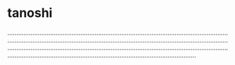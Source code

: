 # tanoshi

..............................................................................................................................................................................................................................................................................................................................................................................................................................................................................................